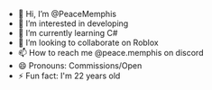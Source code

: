 - 👋 Hi, I’m @PeaceMemphis
- 👀 I’m interested in developing
- 🌱 I’m currently learning C#
- 💞️ I’m looking to collaborate on Roblox
- 📫 How to reach me @peace.memphis on discord
- 😄 Pronouns: Commissions/Open
- ⚡ Fun fact: I'm 22 years old

<!---
PeaceMemphis/PeaceMemphis is a ✨ special ✨ repository because its `README.md` (this file) appears on your GitHub profile.
You can click the Preview link to take a look at your changes.
--->
